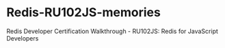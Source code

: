 # Redis-RU102JS-memories
Redis Developer Certification Walkthrough - RU102JS: Redis for JavaScript Developers
